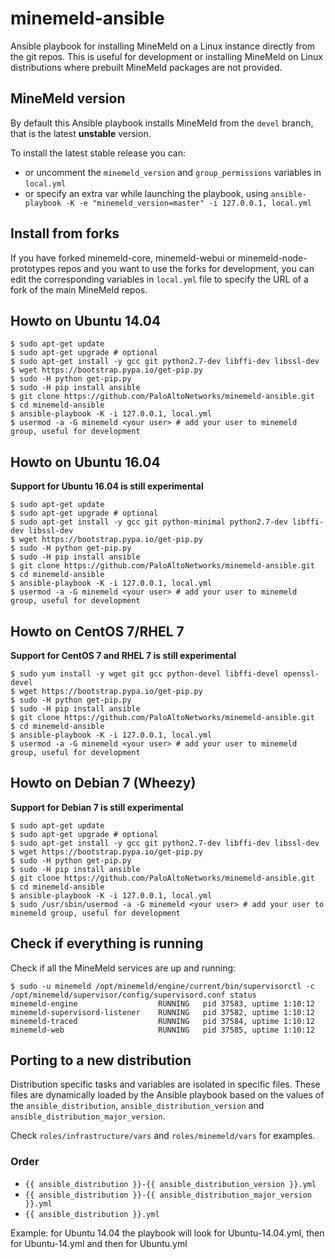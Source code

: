 # minemeld-ansible

Ansible playbook for installing MineMeld on a Linux instance directly from the git repos. This is useful for development or
installing MineMeld on Linux distributions where prebuilt MineMeld packages are not provided. 

## MineMeld version

By default this Ansible playbook installs MineMeld from the ``devel`` branch, that is the latest **unstable** version.

To install the latest stable release you can:
- or uncomment the ``minemeld_version`` and ``group_permissions`` variables in ``local.yml``
- or specify an extra var while launching the playbook, using ``ansible-playbook -K -e "minemeld_version=master" -i 127.0.0.1, local.yml``

## Install from forks

If you have forked minemeld-core, minemeld-webui or minemeld-node-prototypes repos and you want to use the forks for development,
you can edit the corresponding variables in ``local.yml`` file to specify the URL of a fork of the main MineMeld repos.

## Howto on Ubuntu 14.04

    $ sudo apt-get update
    $ sudo apt-get upgrade # optional
    $ sudo apt-get install -y gcc git python2.7-dev libffi-dev libssl-dev
    $ wget https://bootstrap.pypa.io/get-pip.py
    $ sudo -H python get-pip.py
    $ sudo -H pip install ansible
    $ git clone https://github.com/PaloAltoNetworks/minemeld-ansible.git
    $ cd minemeld-ansible
    $ ansible-playbook -K -i 127.0.0.1, local.yml
    $ usermod -a -G minemeld <your user> # add your user to minemeld group, useful for development

## Howto on Ubuntu 16.04

**Support for Ubuntu 16.04 is still experimental**

    $ sudo apt-get update
    $ sudo apt-get upgrade # optional
    $ sudo apt-get install -y gcc git python-minimal python2.7-dev libffi-dev libssl-dev
    $ wget https://bootstrap.pypa.io/get-pip.py
    $ sudo -H python get-pip.py
    $ sudo -H pip install ansible
    $ git clone https://github.com/PaloAltoNetworks/minemeld-ansible.git
    $ cd minemeld-ansible
    $ ansible-playbook -K -i 127.0.0.1, local.yml
    $ usermod -a -G minemeld <your user> # add your user to minemeld group, useful for development

## Howto on CentOS 7/RHEL 7

**Support for CentOS 7 and RHEL 7 is still experimental**

    $ sudo yum install -y wget git gcc python-devel libffi-devel openssl-devel
    $ wget https://bootstrap.pypa.io/get-pip.py
    $ sudo -H python get-pip.py
    $ sudo -H pip install ansible
    $ git clone https://github.com/PaloAltoNetworks/minemeld-ansible.git
    $ cd minemeld-ansible
    $ ansible-playbook -K -i 127.0.0.1, local.yml
    $ usermod -a -G minemeld <your user> # add your user to minemeld group, useful for development
    
## Howto on Debian 7 (Wheezy)

**Support for Debian 7 is still experimental**

    $ sudo apt-get update
    $ sudo apt-get upgrade # optional
    $ sudo apt-get install -y gcc git python2.7-dev libffi-dev libssl-dev
    $ wget https://bootstrap.pypa.io/get-pip.py
    $ sudo -H python get-pip.py
    $ sudo -H pip install ansible
    $ git clone https://github.com/PaloAltoNetworks/minemeld-ansible.git
    $ cd minemeld-ansible
    $ ansible-playbook -K -i 127.0.0.1, local.yml
    $ sudo /usr/sbin/usermod -a -G minemeld <your user> # add your user to minemeld group, useful for development

## Check if everything is running

Check if all the MineMeld services are up and running:

    $ sudo -u minemeld /opt/minemeld/engine/current/bin/supervisorctl -c /opt/minemeld/supervisor/config/supervisord.conf status
    minemeld-engine                  RUNNING   pid 37583, uptime 1:10:12
    minemeld-supervisord-listener    RUNNING   pid 37582, uptime 1:10:12
    minemeld-traced                  RUNNING   pid 37584, uptime 1:10:12
    minemeld-web                     RUNNING   pid 37585, uptime 1:10:12

## Porting to a new distribution

Distribution specific tasks and variables are isolated in specific files. These files are dynamically loaded by the Ansible playbook
based on the values of the ``ansible_distribution``, ``ansible_distribution_version`` and ``ansible_distribution_major_version``.

Check ``roles/infrastructure/vars`` and ``roles/minemeld/vars`` for examples.

### Order

- ``{{ ansible_distribution }}-{{ ansible_distribution_version }}.yml``
- ``{{ ansible_distribution }}-{{ ansible_distribution_major_version }}.yml``
- ``{{ ansible_distribution }}.yml``

Example: for Ubuntu 14.04 the playbook will look for Ubuntu-14.04.yml, then for Ubuntu-14.yml and then for Ubuntu.yml
